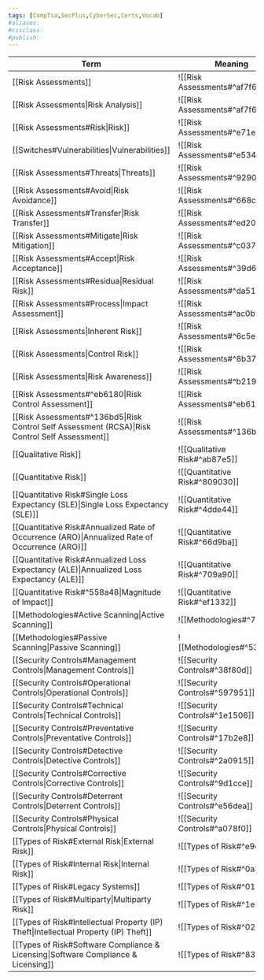```yaml
---
tags: [CompTia,SecPlus,CyberSec,Certs,Vocab]
#aliases:
#cssclass:
#publish:
---
```


| Term                                                                                            | Meaning                        |
| ----------------------------------------------------------------------------------------------- | ------------------------------ |
| [[Risk Assessments]]                                                                            | ![[Risk Assessments#^af7f6d]]  |
| [[Risk Assessments\|Risk Analysis]]                                                             | ![[Risk Assessments#^af7f6d]]  |
| [[Risk Assessments#Risk\|Risk]]                                                                 | ![[Risk Assessments#^e71eb7]]  |
| [[Switches#Vulnerabilities\|Vulnerabilities]]                                                   | ![[Risk Assessments#^e5340c]]  |
| [[Risk Assessments#Threats\|Threats]]                                                           | ![[Risk Assessments#^929015]]  |
| [[Risk Assessments#Avoid\|Risk Avoidance]]                                                      | ![[Risk Assessments#^668c5c]]  |
| [[Risk Assessments#Transfer\|Risk Transfer]]                                                    | ![[Risk Assessments#^ed2084]]  |
| [[Risk Assessments#Mitigate\|Risk Mitigation]]                                                  | ![[Risk Assessments#^c0371e]]  |
| [[Risk Assessments#Accept\|Risk Acceptance]]                                                    | ![[Risk Assessments#^39d67e]]  |
| [[Risk Assessments#Residua\|Residual Risk]]                                                     | ![[Risk Assessments#^da5100]]  |
| [[Risk Assessments#Process\|Impact Assessment]]                                                 | ![[Risk Assessments#^ac0b92]]  |
| [[Risk Assessments\|Inherent Risk]]                                                             | ![[Risk Assessments#^6c5e5f]]  |
| [[Risk Assessments\|Control Risk]]                                                              | ![[Risk Assessments#^8b379b]]  |
| [[Risk Assessments\|Risk Awareness]]                                                            | ![[Risk Assessments#^b219e4]]  |
| [[Risk Assessments#^eb6180\|Risk Control Assessment]]                                           | ![[Risk Assessments#^eb6180]]  |
| [[Risk Assessments#^136bd5\|Risk Control Self Assessment (RCSA)\|Risk Control Self Assessment]] | ![[Risk Assessments#^136bd5]]                               |
| [[Qualitative Risk]]                                                                            | ![[Qualitative Risk#^ab87e5]]  |
| [[Quantitative Risk]]                                                                           | ![[Quantitative Risk#^809030]] |
| [[Quantitative Risk#Single Loss Expectancy (SLE)\|Single Loss Expectancy (SLE)]]                | ![[Quantitative Risk#^4dde44]] |
| [[Quantitative Risk#Annualized Rate of Occurrence (ARO)\|Annualized Rate of Occurrence (ARO)]]  | ![[Quantitative Risk#^66d9ba]] |
| [[Quantitative Risk#Annualized Loss Expectancy (ALE)\|Annualized Loss Expectancy (ALE)]]        | ![[Quantitative Risk#^709a90]] |
| [[Quantitative Risk#^558a48\|Magnitude of Impact]]                                              | ![[Quantitative Risk#^ef1332]] |
| [[Methodologies#Active Scanning\|Active Scanning]]                                              | ![[Methodologies#^7ea3f5]]     |
| [[Methodologies#Passive Scanning\|Passive Scanning]]                                            | ![[Methodologies#^530445]]     |
| [[Security Controls#Management Controls\|Management Controls]]                                  | ![[Security Controls#^38f80d]] |
| [[Security Controls#Operational Controls\|Operational Controls]]                                | ![[Security Controls#^597951]] |
| [[Security Controls#Technical Controls\|Technical Controls]]                                    | ![[Security Controls#^1e1506]] |
| [[Security Controls#Preventative Controls\|Preventative Controls]]                              | ![[Security Controls#^17b2e8]] |
| [[Security Controls#Detective Controls\|Detective Controls]]                                    | ![[Security Controls#^2a0915]] |
| [[Security Controls#Corrective Controls\|Corrective Controls]]                                  | ![[Security Controls#^9d1cce]] |
| [[Security Controls#Deterrent Controls\|Deterrent Controls]]                                    | ![[Security Controls#^e56dea]] |
| [[Security Controls#Physical Controls\|Physical Controls]]                                      | ![[Security Controls#^a078f0]] |
| [[Types of Risk#External Risk\|External Risk]]                                                  | ![[Types of Risk#^e9c60e]]     |
| [[Types of Risk#Internal Risk\|Internal Risk]]                                                  | ![[Types of Risk#^0a3baf]]     |
| [[Types of Risk#Legacy Systems]]                                                                | ![[Types of Risk#^0175b6]]     |
| [[Types of Risk#Multiparty\|Multiparty Risk]]                                                   | ![[Types of Risk#^1e1402]]     |
| [[Types of Risk#Intellectual Property (IP) Theft\|Intellectual Property (IP) Theft]]            | ![[Types of Risk#^02c551]]     |
| [[Types of Risk#Software Compliance & Licensing\|Software Compliance & Licensing]]              | ![[Types of Risk#^837caf]]     |